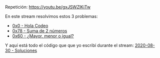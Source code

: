 Repetición: https://youtu.be/gxJSWZlKiTw

En este stream resolvimos estos 3 problemas:

* [0x0 - Hola Codeo](https://codeo.app/problemas/0x0-hola-codeo)
* [0x78 - Suma de 2 números](https://codeo.app/problemas/0x78-suma-de-2-numeros)
* [0x60 - ¿Mayor, menor o igual?](https://codeo.app/problemas/0x60-mayor-menor-o-igual)

Y aquí está todo el código que que yo escribí durante el stream: [2020-08-30 - Soluciones](https://github.com/mejibyte/streams/tree/master/2020-08-30%20-%20Empecemos%20desde%20cero)

